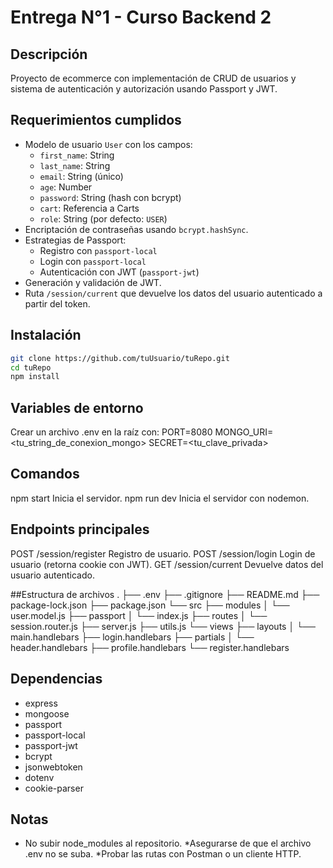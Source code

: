 # Entrega N°1 - Curso Backend 2

## Descripción

Proyecto de ecommerce con implementación de CRUD de usuarios y sistema de autenticación y autorización usando Passport y JWT.

## Requerimientos cumplidos

- Modelo de usuario `User` con los campos:
  - `first_name`: String
  - `last_name`: String
  - `email`: String (único)
  - `age`: Number
  - `password`: String (hash con bcrypt)
  - `cart`: Referencia a Carts
  - `role`: String (por defecto: `USER`)
- Encriptación de contraseñas usando `bcrypt.hashSync`.
- Estrategias de Passport:
  - Registro con `passport-local`
  - Login con `passport-local`
  - Autenticación con JWT (`passport-jwt`)
- Generación y validación de JWT.
- Ruta `/session/current` que devuelve los datos del usuario autenticado a partir del token.

## Instalación

```bash
git clone https://github.com/tuUsuario/tuRepo.git
cd tuRepo
npm install
```

## Variables de entorno

Crear un archivo .env en la raíz con:
PORT=8080
MONGO_URI=<tu_string_de_conexion_mongo>
SECRET=<tu_clave_privada>

## Comandos

npm start Inicia el servidor.
npm run dev Inicia el servidor con nodemon.

## Endpoints principales
POST /session/register Registro de usuario.
POST /session/login Login de usuario (retorna cookie con JWT).
GET /session/current Devuelve datos del usuario autenticado.


##Estructura de archivos
.
├── .env
├── .gitignore
├── README.md
├── package-lock.json
├── package.json
└── src
    ├── modules
    │   └── user.model.js
    ├── passport
    │   └── index.js
    ├── routes
    │   └── session.router.js
    ├── server.js
    ├── utils.js
    └── views
        ├── layouts
        │   └── main.handlebars
        ├── login.handlebars
        ├── partials
        │   └── header.handlebars
        ├── profile.handlebars
        └── register.handlebars


## Dependencias
- express
- mongoose
- passport
- passport-local
- passport-jwt
- bcrypt
- jsonwebtoken
- dotenv
- cookie-parser

## Notas
* No subir node_modules al repositorio.
*Asegurarse de que el archivo .env no se suba.
*Probar las rutas con Postman o un cliente HTTP.